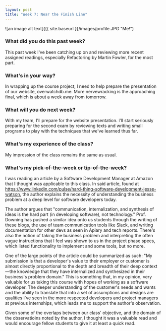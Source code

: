 ```yaml
---
layout: post
title: "Week 7: Near the Finish Line"
---
```


![an image alt text]({{ site.baseurl }}/images/profile.JPG "Me!")

### What did you do this past week?

This past week I've been catching up on and reviewing more recent assigned readings, especially Refactoring by Martin Fowler, for the most part.

### What's in your way?

In wrapping up the course project, I need to help prepare the presentation of our website, overwatchdb.me. More nervewracking is the approaching final, which is about a week away from tomorrow.

### What will you do next week?

With my team, I'll prepare for the website presentation. I'll start seriously preparing for the second exam by reviewing texts and writing small programs to play with the techniques that we've learned thus far.

### What's my experience of the class?

My impression of the class remains the same as usual.

### What's my pick-of-the-week or tip-of-the-week?

I was reading an article by a Software Development Manager at Amazon that I thought was applicable to this class. In said article, found at <https://www.linkedin.com/pulse/hard-thing-software-development-jesse-watson>, the author explains the necessity of understanding the business problem at a deep level for software developers today.

The author argues that "communication, internalization, and synthesis of ideas is the hard part (in developing software), not technology." Prof. Downing has pushed a similar idea onto us students through the writing of these blogs, the use of team communication tools like Slack, and writing documentation for other devs as seen in Apiary and tech reports. There's also the notion of taking the business problem and interpreting the often vague instructions that I feel was shown to us in the project phase specs, which listed functionality to implement and some tools, but no more.

One of the large points of the article could be summarized as such: "My submission is that a developer's value to their employer or customer is almost directly proportional to the depth and breadth of their deep context—the knowledge that they have internalized and synthesized in their business's problem domain." This is something that, in my opinion, very valuable for us taking this course with hopes of working as a software developer. The deeper understanding of the customer's needs and wants and the ability to translate that into a set of assumptions and designs are qualities I've seen in the more respected developers and project managers at previous internships, which leads me to support the author's observation.

Given some of the overlaps between our class' objective, and the domain of the observatioins noted by the author, I thought it was a valuable read and would encourage fellow students to give it at least a quick read.
